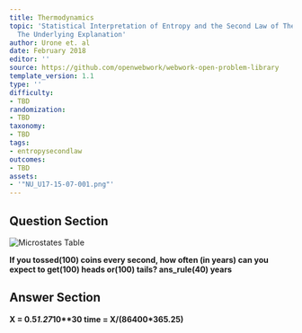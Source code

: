 ```yaml
---
title: Thermodynamics
topic: 'Statistical Interpretation of Entropy and the Second Law of Thermodynamics:
  The Underlying Explanation'
author: Urone et. al
date: February 2018
editor: ''
source: https://github.com/openwebwork/webwork-open-problem-library
template_version: 1.1
type: ''
difficulty:
- TBD
randomization:
- TBD
taxonomy:
- TBD
tags:
- entropysecondlaw
outcomes:
- TBD
assets:
- '"NU_U17-15-07-001.png"'
---
```


## Question Section 

![Microstates Table]("NU_U17-15-07-001.png")

<b>
If you tossed(100) coins every second, how often (in years) can you expect to get(100) heads or(100) tails?
ans_rule(40) years



## Answer Section

X = 0.5*1.27*10**30
time = X/(86400*365.25)